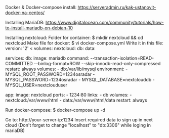 Docker & Docker-compose install:
https://serveradmin.ru/kak-ustanovit-docker-na-centos/

Installing MariaDB:
https://www.digitalocean.com/community/tutorials/how-to-install-mariadb-on-debian-10

Installing nextcloud:
Folder for container:
	$ mkdir nextcloud && cd nextcloud
Make file for docker:
	$ vi docker-compose.yml
Write it in this file:
version: '2'
<
volumes:
  nextcloud:
  db:
  data:

services:
  db:
    image: mariadb
    command: --transaction-isolation=READ-COMMITTED --binlog-format=ROW --skip-innodb-read-only-compressed
    restart: always
    volumes:
      - db:/var/lib/mysql
    environment:
      - MYSQL_ROOT_PASSWORD=1234osradar
      - MYSQL_PASSWORD=1234osradar
      - MYSQL_DATABASE=nextclouddb
      - MYSQL_USER=nextclouduser

  app:
    image: nextcloud
    ports:
      - 1234:80
    links:
      - db
    volumes:
      - nextcloud:/var/www/html
      - data:/var/www/html/data
    restart: always
>
Run docker-compose:
  $ docker-compose up -d

Go to:
http://your-server-ip:1234
Insert required data to sign up in next cloud (Don't forget to change "localhost" to "db:3306" while loging in mariaDB)

